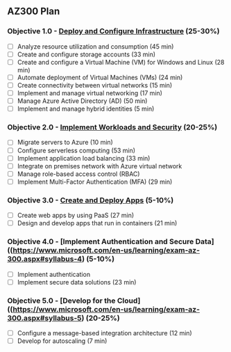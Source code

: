 ## AZ300 Plan

### Objective 1.0 - [Deploy and Configure Infrastructure](https://www.microsoft.com/en-us/learning/exam-az-300.aspx#syllabus-1) (25-30%)
- [ ] Analyze resource utilization and consumption (45 min)
- [ ] Create and configure storage accounts (33 min)
- [ ] Create and configure a Virtual Machine (VM) for Windows and Linux (28 min)
- [ ] Automate deployment of Virtual Machines (VMs) (24 min)
- [ ] Create connectivity between virtual networks (15 min)
- [ ] Implement and manage virtual networking (17 min)
- [ ] Manage Azure Active Directory (AD) (50 min)
- [ ] Implement and manage hybrid identities (5 min)

### Objective 2.0 - [Implement Workloads and Security](https://www.microsoft.com/en-us/learning/exam-az-300.aspx#syllabus-2) (20-25%)
- [ ] Migrate servers to Azure (10 min)
- [ ] Configure serverless computing (53 min)
- [ ] Implement application load balancing (33 min)
- [ ] Integrate on premises network with Azure virtual network
- [ ] Manage role-based access control (RBAC)
- [ ] Implement Multi-Factor Authentication (MFA) (29 min)

### Objective 3.0 - [Create and Deploy Apps](https://www.microsoft.com/en-us/learning/exam-az-300.aspx#syllabus-3) (5-10%)
- [ ] Create web apps by using PaaS (27 min)
- [ ] Design and develop apps that run in containers (21 min)

### Objective 4.0 - [Implement Authentication and Secure Data]((https://www.microsoft.com/en-us/learning/exam-az-300.aspx#syllabus-4) (5-10%)
- [ ] Implement authentication
- [ ] Implement secure data solutions (23 min)

### Objective 5.0 - [Develop for the Cloud]((https://www.microsoft.com/en-us/learning/exam-az-300.aspx#syllabus-5) (20-25%)
- [ ] Configure a message-based integration architecture (12 min)
- [ ] Develop for autoscaling (7 min)
